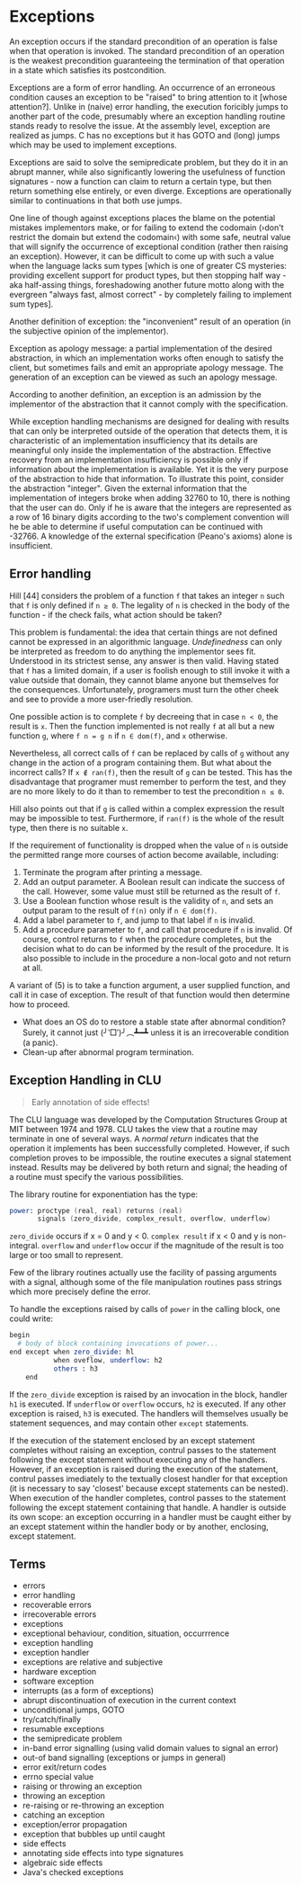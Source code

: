 # Exceptions

An exception occurs if the standard precondition of an operation is false when that operation is invoked. The standard precondition of an operation is the weakest precondition guaranteeing the termination of that operation in a state which satisfies its postcondition.

Exceptions are a form of error handling. An occurrence of an erroneous condition causes an exception to be "raised" to bring attention to it [whose attention?]. Unlike in (naive) error handling, the execution foricibly jumps to another part of the code, presumably where an exception handling routine stands ready to resolve the issue. At the assembly level, exception are realized as jumps. C has no exceptions but it has GOTO and (long) jumps which may be used to implement exceptions.

Exceptions are said to solve the semipredicate problem, but they do it in an abrupt manner, while also significantly lowering the usefulness of function signatures - now a function can claim to return a certain type, but then return something else entirely, or even diverge. Exceptions are operationally similar to continuations in that both use jumps.


One line of though against exceptions places the blame on the potential mistakes implementors make, or for failing to extend the codomain (›don't restrict the domain but extend the codomain‹) with some safe, neutral value that will signify the occurrence of exceptional condition (rather then raising an exception). However, it can be difficult to come up with such a value when the language lacks sum types [which is one of greater CS mysteries: providing excellent support for product types, but then stopping half way - aka half-assing things, foreshadowing another future motto along with the evergreen "always fast, almost correct" - by completely failing to implement sum types].

Another definition of exception: the "inconvenient" result of an operation (in the subjective opinion of the implementor).

Exception as apology message: a partial implementation of the desired abstraction, in which an implementation works often enough to satisfy the client, but sometimes fails and emit an appropriate apology message. The generation of an exception can be viewed as such an apology message.

According to another definition, an exception is an admission by the implementor of the abstraction that it cannot comply with the specification.

While exception handling mechanisms are designed for dealing with results that can only be interpreted outside of the operation that detects them, it is characteristic of an implementation insufficiency that its details are meaningful only inside the implementation of the abstraction. Effective recovery from an implementation insufficiency is possible only if information about the implementation is available. Yet it is the very purpose of the abstraction to hide that information. To illustrate this point, consider the abstraction "integer". Given the external information that the implementation of integers broke when adding 32760 to 10, there is nothing that the user can do. Only if he is aware that the integers are represented as a row of 16 binary digits according to the two's complement convention will he be able to determine if useful computation can be continued with -32766. A knowledge of the external specification (Peano's axioms) alone is insufficient.

## Error handling

Hill [44] considers the problem of a function `f` that takes an integer `n` such that `f` is only defined if `n ≥ 0`. The legality of `n` is checked in the body of the function - if the check fails, what action should be taken?

This problem is fundamental: the idea that certain things are not defined cannot be expressed in an algorithmic language. *Undefinedness* can only be interpreted as freedom to do anything the implementor sees fit. Understood in its strictest sense, any answer is then valid. Having stated that `f` has a limited domain, if a user is foolish enough to still invoke it with a value outside that domain, they cannot blame anyone but themselves for the consequences. Unfortunately, programers must turn the other cheek and see to provide a more user-friedly resolution.

One possible action is to complete `f` by decreeing that in case `n < 0`, the result is `x`. Then the function implemented is not really `f` at all but a new function `g`, where `f n = g n` if `n ∈ dom(f)`, and `x` otherwise.

Nevertheless, all correct calls of `f` can be replaced by calls of `g` without any change in the action of a program containing them. But what about the incorrect calls? If `x ∉ ran(f)`, then the result of `g` can be tested. This has the disadvantage that programer must remember to perform the test, and they are no more likely to do it than to remember to test the precondition `n ≤ 0`.

Hill also points out that if `g` is called within a complex expression the result may be impossible to test. Furthermore, if `ran(f)` is the whole of the result type, then there is no suitable `x`.

If the requirement of functionality is dropped when the value of `n` is outside the permitted range more courses of action become available, including:
1. Terminate the program after printing a message.
2. Add an output parameter. A Boolean result can indicate the success of the call. However, some value must still be returned as the result of `f`.
3. Use a Boolean function whose result is the validity of `n`, and sets an output param to the result of `f(n)` only if `n ∈ dom(f)`.
4. Add a label parameter to `f`, and jump to that label if `n` is invalid.
5. Add a procedure parameter to `f`, and call that procedure if `n` is invalid. Of course, control returns to `f` when the procedure completes, but the decision what to do can be informed by the result of the procedure. It is also possible to include in the procedure a non-local goto and not return at all.

A variant of (5) is to take a function argument, a user supplied function, and call it in case of exception. The result of that function would then determine how to proceed.

* What does an OS do to restore a stable state after abnormal condition? Surely, it cannot just (╯‵□′)╯︵┻━┻ unless it is an irrecoverable condition (a panic).
* Clean-up after abnormal program termination.

## Exception Handling in CLU

>Early annotation of side effects!

The CLU language was developed by the Computation Structures Group at MIT between 1974 and 1978. CLU takes the view that a routine may terminate in one of several ways. A *normal return* indicates that the operation it implements has been successfully completed. However, if such completion proves to be impossible, the routine executes a signal statement instead. Results may be delivered by both return and signal; the heading of a routine must specify the various possibilities.

The library routine for exponentiation has the type:

```s
power: proctype (real, real) returns (real)
       signals (zero_divide, complex_result, overflow, underflow)
```

`zero_divide` occurs if x = 0 and y < 0. `complex result` if x < 0 and y is non-integral. `overflow` and `underflow` occur if the magnitude of the result is too large or too small to represent.

Few of the library routines actually use the facility of passing arguments with a signal, although some of the file manipulation routines pass strings which more precisely define the error.

To handle the exceptions raised by calls of `power` in the calling block, one could write:

```s
begin
  # body of block containing invocations of power...
end except when zero_divide: hl
           when oveflow, underflow: h2
           others : h3
    end
```

If the `zero_divide` exception is raised by an invocation in the block, handler `h1` is executed. If `underflow` or `overflow` occurs, `h2` is executed. If any other exception is raised, `h3` is executed. The handlers will themselves usually be statement sequences, and may contain other `except` statements. 

If the execution of the statement enclosed by an except statement completes without raising an exception, contrul passes to the statement following the except statement without executing any of the handlers. However, if an exception is raised during the execution of the statement, contrul passes imediately to the textually closest handler for that exception (it is necessary to say 'closest' because except statements can be nested). When execution of the handler completes, control passes to the statement following the except statement containing that handle. A handler is outside its own scope: an exception occurring in a handler must be caught either by an except statement within the handler body or by another, enclosing, except statement.






## Terms

- errors
- error handling
- recoverable errors
- irrecoverable errors
- exceptions
- exceptional behaviour, condition, situation, occurrrence
- exception handling
- exception handler
- exceptions are relative and subjective
- hardware exception
- software exception
- interrupts (as a form of exceptions)
- abrupt discontinuation of execution in the current context
- unconditional jumps, GOTO
- try/catch/finally
- resumable exceptions
- the semipredicate problem
- in-band error signalling (using valid domain values to signal an error)
- out-of band signalling (exceptions or jumps in general)
- error exit/return codes
- errno special value
- raising or throwing an exception
- throwing an exception
- re-raising or re-throwing an exception
- catching an exception
- exception/error propagation
- exception that bubbles up until caught
- side effects
- annotating side effects into type signatures
- algebraic side effects
- Java's checked exceptions
